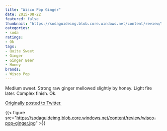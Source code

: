 ```yaml
---
title: "Wisco Pop Ginger"
date: 2015-08-22
featured: false
thumbnail: "https://sodaguideimg.blob.core.windows.net/content/review/thumbs/wisco-pop-ginger.jpg"
categories:
- soda
ratings:
- Ok
tags:
- Quite Sweet
- Ginger
- Ginger Beer
- Honey
brands:
- Wisco Pop
---
```


Medium sweet. Strong raw ginger mellowed slightly by honey. Light fire later. Complex finish. Ok.

[Originally posted to Twitter.](https://twitter.com/Cavorter/status/635196579016634368)

{{< figure src="https://sodaguideimg.blob.core.windows.net/content/review/wisco-pop-ginger.jpg" >}}
